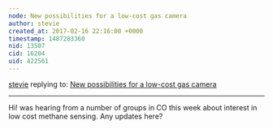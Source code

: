 ```yaml
---
node: New possibilities for a low-cost gas camera
author: stevie
created_at: 2017-02-16 22:16:00 +0000
timestamp: 1487283360
nid: 13507
cid: 16204
uid: 422561
---
```




[stevie](../profile/stevie) replying to: [New possibilities for a low-cost gas camera](../notes/loganw/09-29-2016/new-possibilities-for-a-low-cost-gas-camera)

----
Hi! was hearing from a number of groups in CO this week about interest in low cost methane sensing. Any updates here? 